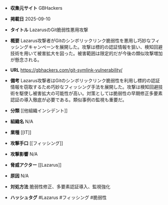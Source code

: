 - **収集元サイト**
GBHackers

- **掲載日**
2025-09-10

- **タイトル**
LazarusのGit脆弱性悪用攻撃

- **概要**
Lazarus攻撃者がGitのシンボリックリンク脆弱性を悪用し巧妙なフィッシングキャンペーンを展開した。攻撃は標的の認証情報を狙い、検知回避技術を用いて被害拡大を図った。被害範囲は限定的だが今後の類似攻撃増加が懸念される。

- **URL**
https://gbhackers.com/git-symlink-vulnerability/

- **備考**
Lazarus攻撃者はGitのシンボリックリンク脆弱性を利用し標的の認証情報を窃取するため巧妙なフィッシング手法を展開した。攻撃は検知回避技術を駆使し被害拡大の可能性が高い。対策としては脆弱性の早期修正多要素認証の導入徹底が必要である。類似事例の監視も重要だ。

- **分類**
[[他組織インシデント]]

- **組織名**
N/A

- **業種**
[[IT]]

- **攻撃手口**
[[フィッシング]]

- **攻撃影響**
N/A

- **脅威アクター**
[[Lazarus]]

- **原因**
N/A

- **対処方法**
脆弱性修正、多要素認証導入、監視強化

- **ハッシュタグ**
#Lazarus #フィッシング #脆弱性
